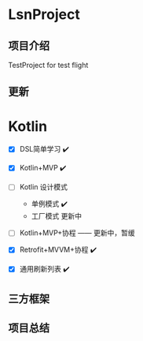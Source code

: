 # LsnProject

## 项目介绍
TestProject for test flight
  
## 更新


# Kotlin
 - [x] DSL简单学习  ✔️
 - [x] Kotlin+MVP  ✔️
 - [ ] Kotlin 设计模式
    -  单例模式   ✔️
    -  工厂模式   更新中
- [ ]  Kotlin+MVP+协程  —— 更新中，暂缓
 - [x] Retrofit+MVVM+协程  ✔️

 - [x] 通用刷新列表  ✔️



## 三方框架
##


## 项目总结
